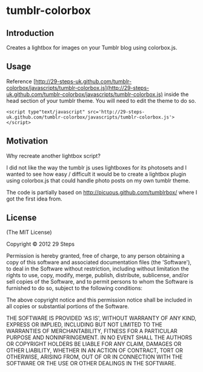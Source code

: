 tumblr-colorbox
===============

Introduction
------------

Creates a lightbox for images on your Tumblr blog using colorbox.js.


Usage
------------

Reference [http://29-steps-uk.github.com/tumblr-colorbox/javascripts/tumblr-colorbox.js](http://29-steps-uk.github.com/tumblr-colorbox/javascripts/tumblr-colorbox.js) inside the head section of your tumblr theme. You will need to edit the theme to do so.
    
    <script type"text/javascript" src='http://29-steps-uk.github.com/tumblr-colorbox/javascripts/tumblr-colorbox.js'></script>
    


Motivation
-------------

Why recreate another lightbox script?

I did not like the way the tumblr js uses lightboxes for its photosets and I wanted to see how easy / difficult it would be to create a lightbox plugin using colorbox.js that could handle photo posts on
my own tumblr theme.

The code is partially based on http://picuous.github.com/tumblrbox/ where I got the first idea from.

License
-------

(The MIT License)

Copyright © 2012 29 Steps

Permission is hereby granted, free of charge, to any person obtaining a copy of this software and associated documentation files (the 'Software'), to deal in the Software without restriction, including without limitation the rights to use, copy, modify, merge, publish, distribute, sublicense, and/or sell copies of the Software, and to permit persons to whom the Software is furnished to do so, subject to the following conditions:

The above copyright notice and this permission notice shall be included in all copies or substantial portions of the Software.

THE SOFTWARE IS PROVIDED 'AS IS', WITHOUT WARRANTY OF ANY KIND, EXPRESS OR IMPLIED, INCLUDING BUT NOT LIMITED TO THE WARRANTIES OF MERCHANTABILITY, FITNESS FOR A PARTICULAR PURPOSE AND NONINFRINGEMENT. IN NO EVENT SHALL THE AUTHORS OR COPYRIGHT HOLDERS BE LIABLE FOR ANY CLAIM, DAMAGES OR OTHER LIABILITY, WHETHER IN AN ACTION OF CONTRACT, TORT OR OTHERWISE, ARISING FROM, OUT OF OR IN CONNECTION WITH THE SOFTWARE OR THE USE OR OTHER DEALINGS IN THE SOFTWARE.



